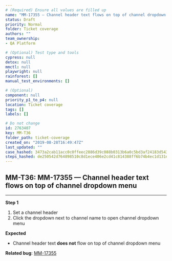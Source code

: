 ```yaml
---
# (Required) Ensure all values are filled up
name: "MM-17355 — Channel header text flows on top of channel dropdown menu"
status: Draft
priority: Normal
folder: Ticket coverage
authors: ""
team_ownership: 
- QA Platform

# (Optional) Test type and tools
cypress: null
detox: null
mmctl: null
playwright: null
rainforest: []
manual_test_environments: []

# (Optional)
component: null
priority_p1_to_p4: null
location: Ticket coverage
tags: []
labels: []

# Do not change
id: 2763407
key: MM-T36
folder_path: ticket-coverage
created_on: "2019-08-28T16:49:47Z"
last_updated: ""
case_hashed: 3473a2cab11acc0c0ffeec2886d39c088b0313b6a0c5bd3af24183d5430a7963ba4466287632a1632c6a5ccaf876ccd9
steps_hashed: de250542d764898510c8d1ece406e2cd41c814388ff6b74b4ec1d131df8f081bcd0fe697e69dadf9a71d8699183be600
---
```


## MM-T36: MM-17355 — Channel header text flows on top of channel dropdown menu

---

**Step 1**

1. Set a channel header
2. Click the dropdown next to channel name to open channel dropdown menu

**Expected**

- Channel header text **does not** flow on top of channel dropdown menu

**Related bug**: [MM-17355](https://mattermost.atlassian.net/browse/MM-17355)
